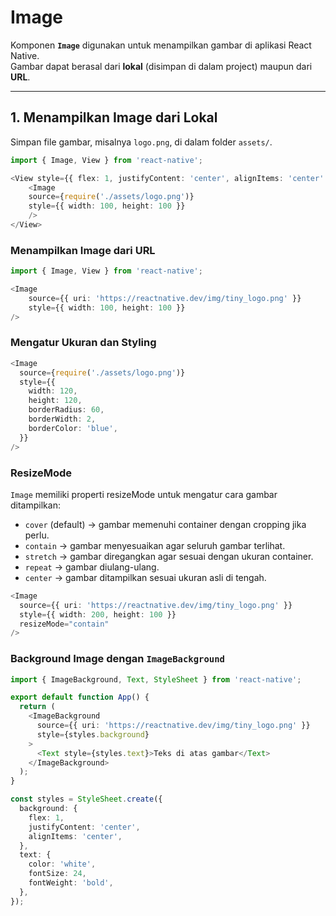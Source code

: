 # Image

Komponen **`Image`** digunakan untuk menampilkan gambar di aplikasi React Native.  
Gambar dapat berasal dari **lokal** (disimpan di dalam project) maupun dari **URL**.

---

## 1. Menampilkan Image dari Lokal

Simpan file gambar, misalnya `logo.png`, di dalam folder `assets/`.

```ts
import { Image, View } from 'react-native';

<View style={{ flex: 1, justifyContent: 'center', alignItems: 'center' }}>
    <Image
    source={require('./assets/logo.png')}
    style={{ width: 100, height: 100 }}
    />
</View>
```


### Menampilkan Image dari URL
```ts
import { Image, View } from 'react-native';

<Image
    source={{ uri: 'https://reactnative.dev/img/tiny_logo.png' }}
    style={{ width: 100, height: 100 }}
/>
```

### Mengatur Ukuran dan Styling
```ts
<Image
  source={require('./assets/logo.png')}
  style={{
    width: 120,
    height: 120,
    borderRadius: 60,
    borderWidth: 2,
    borderColor: 'blue',
  }}
/>
```

### ResizeMode
`Image` memiliki properti resizeMode untuk mengatur cara gambar ditampilkan:
- `cover` (default) → gambar memenuhi container dengan cropping jika perlu.
- `contain` → gambar menyesuaikan agar seluruh gambar terlihat.
- `stretch` → gambar diregangkan agar sesuai dengan ukuran container.
- `repeat` → gambar diulang-ulang.
- `center` → gambar ditampilkan sesuai ukuran asli di tengah.
```ts
<Image
  source={{ uri: 'https://reactnative.dev/img/tiny_logo.png' }}
  style={{ width: 200, height: 100 }}
  resizeMode="contain"
/>
```

### Background Image dengan `ImageBackground`
```ts
import { ImageBackground, Text, StyleSheet } from 'react-native';

export default function App() {
  return (
    <ImageBackground
      source={{ uri: 'https://reactnative.dev/img/tiny_logo.png' }}
      style={styles.background}
    >
      <Text style={styles.text}>Teks di atas gambar</Text>
    </ImageBackground>
  );
}

const styles = StyleSheet.create({
  background: {
    flex: 1,
    justifyContent: 'center',
    alignItems: 'center',
  },
  text: {
    color: 'white',
    fontSize: 24,
    fontWeight: 'bold',
  },
});
```